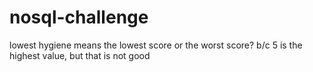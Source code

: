 # nosql-challenge
lowest hygiene means the lowest score or the worst score? b/c 5 is the highest value, but that is not good